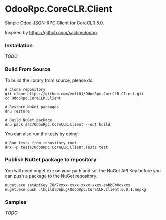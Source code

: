 # OdooRpc.CoreCLR.Client

Simple [Odoo JSON-RPC](https://www.odoo.com/documentation/9.0/api_integration.html) Client for [CoreCLR 5.0](https://github.com/dotnet/coreclr).

Inspired by https://github.com/saidimu/odoo. 

### Installation

*TODO*

### Build From Source

To build the library from source, please do:

```Shells
# Clone repository
git clone https://github.com/vmlf01/OdooRpc.CoreCLR.Client.git
cd OdooRpc.CoreCLR.Client

# Restore NuGet packages
dnu restore

# Build NuGet package
dnu pack src/OdooRpc.CoreCLR.Client --out build
```

You can also run the tests by doing:

```Shell
# Run tests from repository root
dnx -p tests/OdooRpc.CoreCLR.Client.Tests test
```

### Publish NuGet package to repository

You will need nuget.exe on your path and set the NuGet API Key before you can push a package to the NuGet repository.

```Shell
nuget.exe setApiKey 76d7xxxx-xxxx-xxxx-xxxx-eabb8b0cxxxx
nuget.exe push .\build\Debug\OdooRpc.CoreCLR.Client.0.0.1.nupkg
```

### Samples

*TODO*
